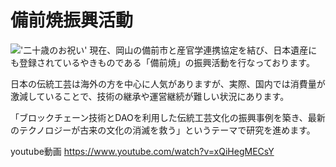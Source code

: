 # 備前焼振興活動

!['二十歳のお祝い'](https://bizendao.notion.site/image/https%3A%2F%2Fprod-files-secure.s3.us-west-2.amazonaws.com%2F33b83487-6025-4157-9d32-1a370ca88386%2Ff3aa694b-a9cc-46bb-a162-eb948b260749%2F%25E6%258E%25A1%25E7%2594%25A8%25E3%2581%25AE%25E5%2586%2599%25E7%259C%259F.jpg?table=block&id=80feafe6-01a8-4171-844d-37c2b5301537&spaceId=33b83487-6025-4157-9d32-1a370ca88386&width=2000&userId=&cache=v2)
現在、岡山の備前市と産官学連携協定を結び、日本遺産にも登録されているやきものである「備前焼」の振興活動を行なっております。

日本の伝統工芸は海外の方を中心に人気がありますが、実際、国内では消費量が激減していることで、技術の継承や運営継続が難しい状況にあります。

「ブロックチェーン技術とDAOを利用した伝統工芸文化の振興事例を築き、最新のテクノロジーが古来の文化の消滅を救う」というテーマで研究を進めます。

youtube動画
https://www.youtube.com/watch?v=xQiHegMECsY